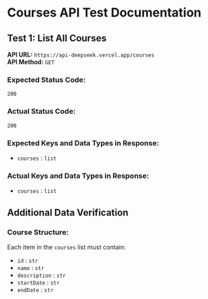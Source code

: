 # Courses API Test Documentation

## Test 1: List All Courses

**API URL:** `https://api-deepseek.vercel.app/courses`  
**API Method:** `GET`  

### Expected Status Code:
`200`

### Actual Status Code:
`200`

### Expected Keys and Data Types in Response:
- `courses` : `list`

### Actual Keys and Data Types in Response:
- `courses` : `list`

## Additional Data Verification

### Course Structure:

Each item in the `courses` list must contain:
- `id` : `str`
- `name` : `str`
- `description` : `str`
- `startDate` : `str`
- `endDate` : `str`
